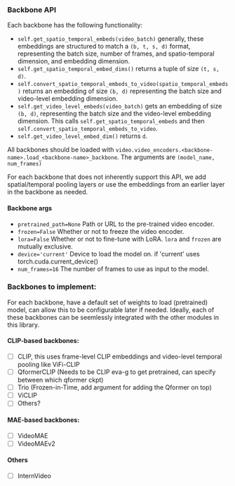 ### Backbone API
Each backbone has the following functionality:
- `self.get_spatio_temporal_embeds(video_batch)` generally, these embeddings are structured to match a `(b, t, s, d)` format, representing the batch size, number of frames, and spatio-temporal dimension, and embedding dimension.
- `self.get_spatio_temporal_embed_dims()` returns a tuple of size `(t, s, d)`.
- `self.convert_spatio_temporal_embeds_to_video(spatio_temporal_embeds)` returns an embedding of size `(b, d)` representing the batch size and video-level embedding dimension.
- `self.get_video_level_embeds(video_batch)` gets an embedding of size `(b, d)`, representing the batch size and the video-level embedding dimension.  This calls `self.get_spatio_temporal_embeds` and then `self.convert_spatio_temporal_embeds_to_video`.
- `self.get_video_level_embed_dim()` returns `d`.

All backbones should be loaded with `video.video_encoders.<backbone-name>.load_<backbone-name>_backbone`.  The arguments are `(model_name, num_frames)`

For each backbone that does not inherently support this API, we add spatial/temporal pooling layers or use the embeddings from an earlier layer in the backbone as needed.  

#### Backbone args
- `pretrained_path=None` Path or URL to the pre-trained video encoder.
- `frozen=False` Whether or not to freeze the video encoder.
- `lora=False` Whether or not to fine-tune with LoRA.  `lora` and `frozen` are mutually exclusive.
- `device='current'` Device to load the model on. if 'current' uses torch.cuda.current_device()
- `num_frames=16` The number of frames to use as input to the model.

### Backbones to implement:
For each backbone, have a default set of weights to load (pretrained) model, can allow this to be configurable later if needed.  Ideally, each of these backbones can be seemlessly integrated with the other modules in this library.

#### CLIP-based backbones:
- [ ] CLIP, this uses frame-level CLIP embeddings and video-level temporal pooling like ViFi-CLIP
- [ ] QformerCLIP (Needs to be CLIP eva-g to get pretrained, can specify between which qformer ckpt)
- [ ] Trio (Frozen-in-Time, add argument for adding the Qformer on top)
- [ ] ViCLIP 
- [ ] Others?

#### MAE-based backbones:
- [ ]  VideoMAE
- [ ]  VideoMAEv2

#### Others
- [ ] InternVideo